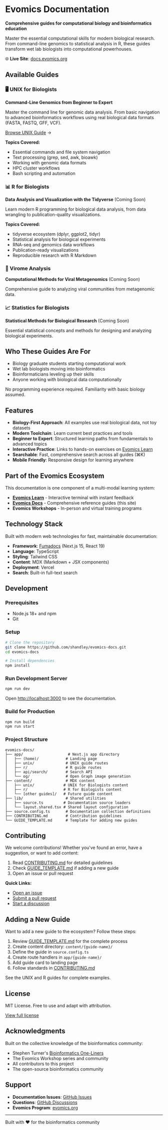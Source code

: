 # Evomics Documentation

**Comprehensive guides for computational biology and bioinformatics education**

Master the essential computational skills for modern biological research. From command-line genomics to statistical analysis in R, these guides transform wet lab biologists into computational powerhouses.

🌐 **Live Site**: [docs.evomics.org](https://docs.evomics.org)

## Available Guides

### 🖥️ UNIX for Biologists
**Command-Line Genomics from Beginner to Expert**

Master the command line for genomic data analysis. From basic navigation to advanced bioinformatics workflows using real biological data formats (FASTA, FASTQ, GFF, VCF).

[Browse UNIX Guide](https://docs.evomics.org/unix) →

**Topics Covered:**
- Essential commands and file system navigation
- Text processing (grep, sed, awk, bioawk)
- Working with genomic data formats
- HPC cluster workflows
- Bash scripting and automation

### 📊 R for Biologists
**Data Analysis and Visualization with the Tidyverse** (Coming Soon)

Learn modern R programming for biological data analysis, from data wrangling to publication-quality visualizations.

**Topics Covered:**
- tidyverse ecosystem (dplyr, ggplot2, tidyr)
- Statistical analysis for biological experiments
- RNA-seq and genomics data workflows
- Publication-ready visualizations
- Reproducible research with R Markdown

### 🧬 Virome Analysis
**Computational Methods for Viral Metagenomics** (Coming Soon)

Comprehensive guide to analyzing viral communities from metagenomic data.

### 📈 Statistics for Biologists
**Statistical Methods for Biological Research** (Coming Soon)

Essential statistical concepts and methods for designing and analyzing biological experiments.

## Who These Guides Are For

- Biology graduate students starting computational work
- Wet lab biologists moving into bioinformatics
- Bioinformaticians leveling up their skills
- Anyone working with biological data computationally

No programming experience required. Familiarity with basic biology assumed.

## Features

- **Biology-First Approach**: All examples use real biological data, not toy datasets
- **Modern Toolchain**: Learn current best practices and tools
- **Beginner to Expert**: Structured learning paths from fundamentals to advanced topics
- **Interactive Practice**: Links to hands-on exercises on [Evomics Learn](https://learn.evomics.org)
- **Searchable**: Fast, comprehensive search across all guides (⌘K)
- **Mobile Friendly**: Responsive design for learning anywhere

## Part of the Evomics Ecosystem

This documentation is one component of a multi-modal learning system:

- **[Evomics Learn](https://learn.evomics.org)** - Interactive terminal with instant feedback
- **[Evomics Docs](https://docs.evomics.org)** - Comprehensive reference guides (this site)
- **Evomics Workshops** - In-person and virtual training programs

## Technology Stack

Built with modern web technologies for fast, maintainable documentation:

- **Framework**: [Fumadocs](https://fumadocs.dev) (Next.js 15, React 19)
- **Language**: TypeScript
- **Styling**: Tailwind CSS
- **Content**: MDX (Markdown + JSX components)
- **Deployment**: Vercel
- **Search**: Built-in full-text search

## Development

### Prerequisites

- Node.js 18+ and npm
- Git

### Setup

```bash
# Clone the repository
git clone https://github.com/shandley/evomics-docs.git
cd evomics-docs

# Install dependencies
npm install
```

### Run Development Server

```bash
npm run dev
```

Open [http://localhost:3000](http://localhost:3000) to see the documentation.

### Build for Production

```bash
npm run build
npm run start
```

### Project Structure

```
evomics-docs/
├── app/                    # Next.js app directory
│   ├── (home)/            # Landing page
│   ├── unix/              # UNIX guide routes
│   ├── r/                 # R guide routes
│   ├── api/search/        # Search API
│   └── og/                # Open Graph image generation
├── content/               # MDX content
│   ├── unix/             # UNIX for Biologists content
│   ├── r/                # R for Biologists content
│   └── [other guides]/   # Future guide content
├── lib/                   # Shared utilities
│   ├── source.ts         # Documentation source loaders
│   └── layout.shared.tsx # Shared layout configuration
├── source.config.ts       # Documentation collection definitions
├── CONTRIBUTING.md        # Contribution guidelines
└── GUIDE_TEMPLATE.md      # Template for adding new guides
```

## Contributing

We welcome contributions! Whether you've found an error, have a suggestion, or want to add content:

1. Read [CONTRIBUTING.md](./CONTRIBUTING.md) for detailed guidelines
2. Check [GUIDE_TEMPLATE.md](./GUIDE_TEMPLATE.md) if adding a new guide
3. Open an issue or pull request

**Quick Links:**
- [Open an issue](https://github.com/shandley/evomics-docs/issues)
- [Submit a pull request](https://github.com/shandley/evomics-docs/pulls)
- [Start a discussion](https://github.com/shandley/evomics-docs/discussions)

## Adding a New Guide

Want to add a new guide to the ecosystem? Follow these steps:

1. Review [GUIDE_TEMPLATE.md](./GUIDE_TEMPLATE.md) for the complete process
2. Create content directory: `content/{guide-name}/`
3. Define the guide in `source.config.ts`
4. Create route handlers in `app/{guide-name}/`
5. Add guide card to landing page
6. Follow standards in [CONTRIBUTING.md](./CONTRIBUTING.md)

See the UNIX and R guides for complete examples.

## License

MIT License. Free to use and adapt with attribution.

[View full license](LICENSE)

## Acknowledgments

Built on the collective knowledge of the bioinformatics community:

- Stephen Turner's [Bioinformatics One-Liners](https://github.com/stephenturner/oneliners)
- The Evomics Workshop series and community
- All contributors to this project
- The open-source bioinformatics community

## Support

- **Documentation Issues**: [GitHub Issues](https://github.com/shandley/evomics-docs/issues)
- **Questions**: [GitHub Discussions](https://github.com/shandley/evomics-docs/discussions)
- **Evomics Program**: [evomics.org](https://evomics.org)

---

Built with ❤️ for the bioinformatics community
